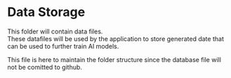 # Data Storage

This folder will contain data files.  
These datafiles will be used by the application to store generated date that can be used to further train AI models.  

This file is here to maintain the folder structure since the database file will not be comitted to github.
